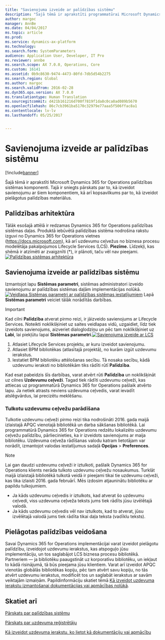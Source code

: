 ```yaml
---
title: "Savienojuma izveide ar palīdzības sistēmu"
description: "Šajā tēmā ir aprakstīti programmatūrai Microsoft Dynamics 365 for Operations paredzētās palīdzības sistēmas komponenti, sniegts apskats par to, kā tos savienot, un kopsavilkums par to, kā izveidot pielāgotu palīdzību."
author: margoc
manager: AnnBe
ms.date: 04/04/2017
ms.topic: article
ms.prod: 
ms.service: dynamics-ax-platform
ms.technology: 
ms.search.form: SystemParameters
audience: Application User, Developer, IT Pro
ms.reviewer: annbe
ms.search.scope: AX 7.0.0, Operations, Core
ms.custom: 16141
ms.assetid: 0b9c8630-9474-4473-80fd-7db5d54b2275
ms.search.region: Global
ms.author: margoc
ms.search.validFrom: 2016-02-28
ms.dyn365.ops.version: AX 7.0.0
ms.translationtype: Human Translation
ms.sourcegitcommit: d421b161216d700f7819f1da8c0ca8ad089b5670
ms.openlocfilehash: 86c7cb3961ba5170c32979e77aaa5f506ffac8a1
ms.contentlocale: lv-lv
ms.lasthandoff: 05/25/2017


---
```


# <a name="connect-the-help-system"></a>Savienojuma izveide ar palīdzības sistēmu

[!include[banner](../includes/banner.md)]


Šajā tēmā ir aprakstīti Microsoft Dynamics 365 for Operations palīdzības sistēmas komponenti. Tajā ir sniegts pārskats par to, kā izveidot savienojumu ar šiem komponentiem, kā arī kopsavilkums par to, kā izveidot pielāgotus palīdzības materiālus. 

<a name="help-architecture"></a>Palīdzības arhitektūra
-----------------

Tālāk esošajā attēlā ir redzamas Dynamics 365 for Operations palīdzības sistēmas daļas. Produktā iebūvētā palīdzības sistēma nodrošina rakstu izguvi no Dynamics 365 for Operations vietnes (https://docs.microsoft.com), kā arī uzdevumu ceļvežus no biznesa procesu modelētāja pakalpojumos Lifecycle Services (LCS). 
**Piezīme.** Līdzekļi, kas shēmā ir atzīmēti ar zvaigznīti (\*), ir plānoti, taču vēl nav pieejami. [![Palīdzības sistēmas arhitektūra](./media/help-architecture.png)](./media/help-architecture.png)

## <a name="connecting-the-help-system"></a>Savienojuma izveide ar palīdzības sistēmu
Izmantojot lapu **Sistēmas parametri**, sistēmas administratori izveido savienojumu ar palīdzības sistēmas daļām implementācijas nolūkā. [![Veidlapa Sistēmas parametri ar palīdzības sistēmas iestatījumiem](./media/system-parameters_ops-1024x437.png)](./media/system-parameters_ops.png) Lapā **Sistēmas parametri** veiciet tālāk norādītās darbības.

> [!IMPORTANT]
> Kad cilni **Palīdzība** atverat pirmo reizi, ir jāizveido savienojums ar Lifecycle Services. Noteikti noklikšķiniet uz saites veidlapas vidū, uzgaidiet, līdz tiek izveidots savienojums, aizveriet dialoglodziņu un pēc tam noklikšķiniet uz **Labi**, lai piekļūtu lapai **Sistēmas parametri**.[![Savienojuma izveide ar LCS](./media/connect-to-lcs-crop-1024x365.png "Connect to LCS")](./media/connect-to-lcs-crop.png)

1.  Atlasiet Lifecycle Services projektu, ar kuru izveidot savienojumu.
2.  Atlasiet BPM bibliotēkas (atlasītajā projektā), no kurām izgūt uzdevumu ierakstus.
3.  Iestatiet BPM bibliotēku attēlošanas secību. Tā nosaka secību, kādā uzdevumu ieraksti no bibliotēkām tiks rādīti rūtī **Palīdzība**.

Kad esat pabeidzis šīs darbības, varat atvērt rūti **Palīdzība** un noklikšķināt uz cilnes **Uzdevumu ceļveži**. Tagad tiek rādīti uzdevumu ceļveži, kas attiecas uz programmatūrā Dynamics 365 for Operations pašlaik atvērto lapu. Ja netiek atrasts neviens uzdevuma ceļvedis, varat ievadīt atslēgvārdus, lai precizētu meklēšanu.

### <a name="showing-translated-task-guides"></a>Tulkotu uzdevumu ceļvežu parādīšana

Tulkotie uzdevumu ceļveži pirmo reizi tika nodrošināti 2016. gada maijā izlaistajā APQC vienotajā bibliotēkā un darba sākšanas bibliotēkā. Lai programmatūrā Dynamics 365 for Operations redzētu lokalizēto uzdevumu ceļvežu palīdzību, pārliecinieties, ka ir izveidots savienojums ar maija bibliotēku. Uzdevuma ceļveža rādīšanas valodu katram lietotājam var norādīt, izmantojot valodas iestatījumus sadaļā **Opcijas** &gt; **Preferences**. 

> [!NOTE]
> Lai gan daudzi uzdevumu ceļveži ir iztulkoti, pašlaik Dynamics 365 for Operations klients nerāda tulkoto uzdevumu ceļvežu nosaukumus. Turklāt maijā izlaistajā bibliotēkā tulkotā veidā ir pieejami tikai tie uzdevumu ceļveži, kas tika izlaisti 2016. gada februārī. Mēs izdosim atjauninātu bibliotēku ar papildu tulkojumiem.
> -   Ja kāds uzdevumu ceļvedis ir iztulkots, kad atverat šo uzdevumu ceļvedi, viss uzdevuma ceļveža teksts jums tiek rādīts jūsu izvēlētajā valodā.
> -   Ja kāds uzdevumu ceļvedis vēl nav iztulkots, kad to atverat, jūsu izvēlētajā valodā jums tiek rādīta tikai daļa teksta (vadīklu teksts).

## <a name="creating-custom-help"></a>Pielāgotas palīdzības veidošana
Savai Dynamics 365 for Operations implementācijai varat izveidot pielāgotu palīdzību, izveidojot uzdevumu ierakstus, kas atspoguļo jūsu implementāciju, un tos saglabājot LCS biznesa procesu bibliotēkā. Partneriem — ja bibliotēku paaugstināt uz korporatīvu bibliotēku, un iekļaut to kādā risinājumā, tā būs pieejama jūsu klientiem. Varat arī izveidot APQC vienotās globālās bibliotēkas kopiju, pēc tam atvērt savu kopiju, no tās atvērt uzdevumu ierakstus, modificēt tos un saglabāt ierakstus ar savām veiktajām izmaiņām. Papildinformāciju skatiet tēmā [Kā izveidot uzdevuma ierakstu izmantošanai dokumentācijas vai apmācības nolūkā](../user-interface/task-recorder.md).

<a name="see-also"></a>Skatiet arī
--------

[Pārskats par palīdzības sistēmu](help-overview.md)

[Pārskats par uzdevuma reģistrētāju](../user-interface/task-recorder.md)

[Kā izveidot uzdevuma ierakstu, ko lietot kā dokumentāciju vai apmācību](../user-interface/task-recorder-training-docs.md)





